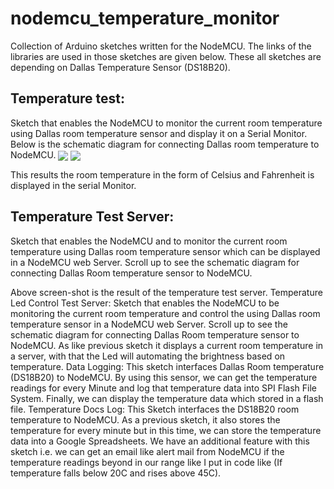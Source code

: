 # nodemcu_temperature_monitor

Collection of Arduino sketches written for the NodeMCU. The links of the libraries are used in those sketches are given below. These all sketches are depending on Dallas Temperature Sensor (DS18B20).

## Temperature test: 
Sketch that enables the NodeMCU to monitor the current room temperature using Dallas room temperature sensor and display it on a Serial Monitor. Below is the schematic diagram for connecting Dallas room temperature to NodeMCU. 
<img align="center" src="https://i.imgur.com/XydiQpZ.png">
<img align="center" src="https://i.imgur.com/x2OePJ4.png">

This results the room temperature in the form of Celsius and Fahrenheit is displayed in the serial Monitor.  
## Temperature Test Server:
Sketch that enables the NodeMCU and to monitor the current room temperature using Dallas room temperature sensor which can be displayed in a NodeMCU web Server. Scroll up to see the schematic diagram for connecting Dallas Room temperature sensor to NodeMCU.

 

Above screen-shot is the result of the temperature test server.
Temperature Led Control Test Server: 
 Sketch that enables the NodeMCU to be monitoring the current room temperature and control the using Dallas room temperature sensor in a NodeMCU web Server. Scroll up to see the schematic diagram for connecting Dallas Room temperature sensor to NodeMCU.
As like previous sketch it displays a current room temperature in a server, with that the Led will automating the brightness based on temperature.
Data Logging: 
This sketch interfaces Dallas Room temperature (DS18B20) to NodeMCU. By using this sensor, we can get the temperature readings for every Minute and log that temperature data into SPI Flash File System. Finally, we can display the temperature data which stored in a flash file.
Temperature Docs Log:
This Sketch interfaces the DS18B20 room temperature to NodeMCU. As a previous sketch, it also stores the temperature for every minute but in this time, we can store the temperature data into a Google Spreadsheets. We have an additional feature with this sketch i.e. we can get an email like alert mail from NodeMCU if the temperature readings beyond in our range like I put in code like (If temperature falls below 20C and rises above 45C).
 









